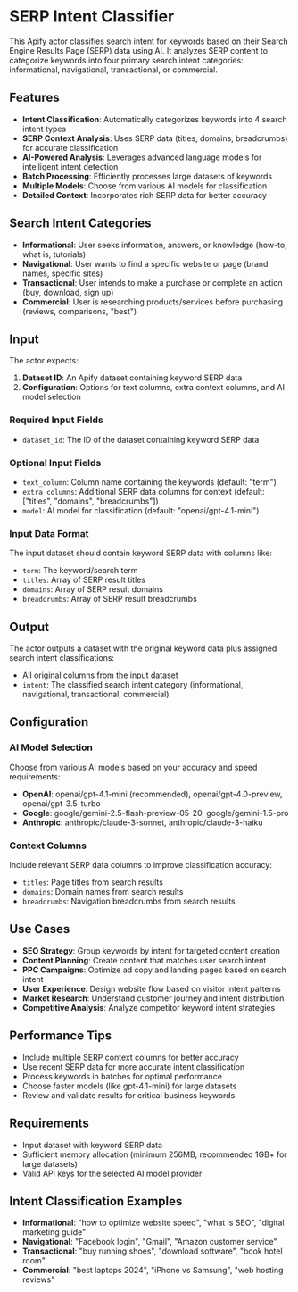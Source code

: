 # SERP Intent Classifier

This Apify actor classifies search intent for keywords based on their Search Engine Results Page (SERP) data using AI. It analyzes SERP content to categorize keywords into four primary search intent categories: informational, navigational, transactional, or commercial.

## Features

- **Intent Classification**: Automatically categorizes keywords into 4 search intent types
- **SERP Context Analysis**: Uses SERP data (titles, domains, breadcrumbs) for accurate classification
- **AI-Powered Analysis**: Leverages advanced language models for intelligent intent detection
- **Batch Processing**: Efficiently processes large datasets of keywords
- **Multiple Models**: Choose from various AI models for classification
- **Detailed Context**: Incorporates rich SERP data for better accuracy

## Search Intent Categories

- **Informational**: User seeks information, answers, or knowledge (how-to, what is, tutorials)
- **Navigational**: User wants to find a specific website or page (brand names, specific sites)
- **Transactional**: User intends to make a purchase or complete an action (buy, download, sign up)
- **Commercial**: User is researching products/services before purchasing (reviews, comparisons, "best")

## Input

The actor expects:

1. **Dataset ID**: An Apify dataset containing keyword SERP data
2. **Configuration**: Options for text columns, extra context columns, and AI model selection

### Required Input Fields

- `dataset_id`: The ID of the dataset containing keyword SERP data

### Optional Input Fields

- `text_column`: Column name containing the keywords (default: "term")
- `extra_columns`: Additional SERP data columns for context (default: ["titles", "domains", "breadcrumbs"])
- `model`: AI model for classification (default: "openai/gpt-4.1-mini")

### Input Data Format

The input dataset should contain keyword SERP data with columns like:
- `term`: The keyword/search term
- `titles`: Array of SERP result titles
- `domains`: Array of SERP result domains
- `breadcrumbs`: Array of SERP result breadcrumbs

## Output

The actor outputs a dataset with the original keyword data plus assigned search intent classifications:

- All original columns from the input dataset
- `intent`: The classified search intent category (informational, navigational, transactional, commercial)

## Configuration

### AI Model Selection

Choose from various AI models based on your accuracy and speed requirements:

- **OpenAI**: openai/gpt-4.1-mini (recommended), openai/gpt-4.0-preview, openai/gpt-3.5-turbo
- **Google**: google/gemini-2.5-flash-preview-05-20, google/gemini-1.5-pro
- **Anthropic**: anthropic/claude-3-sonnet, anthropic/claude-3-haiku

### Context Columns

Include relevant SERP data columns to improve classification accuracy:
- `titles`: Page titles from search results
- `domains`: Domain names from search results
- `breadcrumbs`: Navigation breadcrumbs from search results

## Use Cases

- **SEO Strategy**: Group keywords by intent for targeted content creation
- **Content Planning**: Create content that matches user search intent
- **PPC Campaigns**: Optimize ad copy and landing pages based on search intent
- **User Experience**: Design website flow based on visitor intent patterns
- **Market Research**: Understand customer journey and intent distribution
- **Competitive Analysis**: Analyze competitor keyword intent strategies

## Performance Tips

- Include multiple SERP context columns for better accuracy
- Use recent SERP data for more accurate intent classification
- Process keywords in batches for optimal performance
- Choose faster models (like gpt-4.1-mini) for large datasets
- Review and validate results for critical business keywords

## Requirements

- Input dataset with keyword SERP data
- Sufficient memory allocation (minimum 256MB, recommended 1GB+ for large datasets)
- Valid API keys for the selected AI model provider

## Intent Classification Examples

- **Informational**: "how to optimize website speed", "what is SEO", "digital marketing guide"
- **Navigational**: "Facebook login", "Gmail", "Amazon customer service"
- **Transactional**: "buy running shoes", "download software", "book hotel room"
- **Commercial**: "best laptops 2024", "iPhone vs Samsung", "web hosting reviews"
